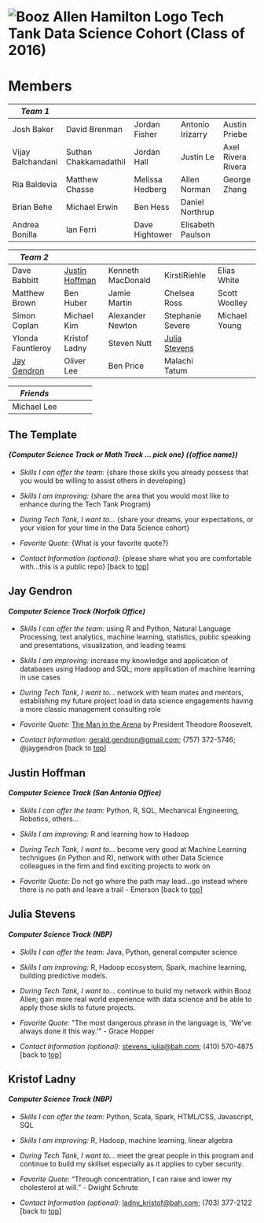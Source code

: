 ![Booz Allen Hamilton Logo](images/boozallenlogo.jpg) 
Tech Tank Data Science Cohort (Class of 2016)
================

# Members

|*Team 1* |  |  |  |  |
| ---- | ---- | ---- | ---- | ---- |
|  Josh Baker  |  David Brenman  |  Jordan Fisher  |  Antonio Irizarry  |  Austin Priebe  |
|  Vijay Balchandani  |  Suthan Chakkamadathil  |  Jordan Hall  |  Justin Le  |  Axel Rivera Rivera  |
|  Ria Baldevia  |  Matthew Chasse  |  Melissa Hedberg  |  Allen Norman  |  George Zhang  |
|  Brian Behe  |  Michael Erwin  |  Ben Hess  |  Daniel Northrup  |  |
|  Andrea Bonilla  |  Ian Ferri  |  Dave Hightower  |  Elisabeth Paulson  |  |

|*Team 2* |  |  |  |  |
| ---- | ---- | ---- | ---- | ---- |
|  Dave Babbitt  |  [Justin Hoffman](#justin-hoffman)  |  Kenneth MacDonald  |  KirstiRiehle  |  Elias White  |
|  Matthew Brown  |  Ben Huber  |  Jamie Martin  |  Chelsea Ross  |  Scott Woolley  |
|  Simon Coplan  |  Michael Kim  |  Alexander Newton  |  Stephanie Severe  |  Michael Young  |
|  Ylonda Fauntleroy  |  Kristof Ladny  |  Steven Nutt  |  [Julia Stevens](#julia-stevens)  |  |
|  [Jay Gendron](#jay-gendron)  |  Oliver Lee  |  Ben Price  |  Malachi Tatum  |  |

|*Friends* |  |  |  |  |
| ---- | ---- | ---- | ---- | ---- |
|  Michael Lee  |    |    |    |    |

## The Template
#### _{Computer Science Track or Math Track ... pick one} ({office name})_
* _Skills I can offer the team:_ {share those skills you already possess that you would be willing to assist others in developing}

* _Skills I am improving:_ {share the area that you would most like to enhance during the Tech Tank Program}

* _During Tech Tank, I want to..._ {share your dreams, your expectations, or your vision for your time in the Data Science cohort}

* _Favorite Quote:_ {What is your favorite quote?} 

* _Contact Information (optional):_ {please share what you are comfortable with...this is a public repo} [back to [top](#members)]

## Jay Gendron
#### _Computer Science Track (Norfolk Office)_

* _Skills I can offer the team:_ using R and Python, Natural Language Processing, text analytics, machine learning, statistics, public speaking and presentations, visualization, and leading teams

* _Skills I am improving:_ increase my knowledge and application of databases using Hadoop and SQL; more application of machine learning in use cases

* _During Tech Tank, I want to..._ network with team mates and mentors, establishing my future project load in data science engagements having a more classic management consulting role

* _Favorite Quote:_ [The Man in the Arena](images/the-man-in-the-arena.jpg) by President Theodore Roosevelt.  

* _Contact Information:_ gerald.gendron@gmail.com; (757) 372-5746; @jaygendron [back to [top](#members)]

## Justin Hoffman
#### _Computer Science Track (San Antonio Office)_
* _Skills I can offer the team:_ Python, R, SQL, Mechanical Engineering, Robotics, others...

* _Skills I am improving:_ R and learning how to Hadoop

* _During Tech Tank, I want to..._ become very good at Machine Learning technigues (in Python and R), network with other Data Science colleagues in the firm and find exciting projects to work on

* _Favorite Quote:_  Do not go where the path may lead...go instead where there is no path and leave a trail - Emerson [back to [top](#members)]

## Julia Stevens
#### _Computer Science Track (NBP)_
* _Skills I can offer the team:_ Java, Python, general computer science

* _Skills I am improving:_ R, Hadoop ecosystem, Spark, machine learning, building predictive models. 

* _During Tech Tank, I want to..._ continue to build my network within Booz Allen; gain more real world experience with data science and be able to apply those skills to future projects.

* _Favorite Quote:_ "The most dangerous phrase in the language is, 'We've always done it this way.'" - Grace Hopper 

* _Contact Information (optional):_ stevens_julia@bah.com; (410) 570-4875 [back to [top](#members)]

## Kristof Ladny
#### _Computer Science Track (NBP)_
* _Skills I can offer the team:_ Python, Scala, Spark, HTML/CSS, Javascript, SQL

* _Skills I am improving:_ R, Hadoop, machine learning, linear algebra 

* _During Tech Tank, I want to..._ meet the great people in this program and continue to build my skillset especially as it applies to cyber security.

* _Favorite Quote:_ “Through concentration, I can raise and lower my cholesterol at will.” - Dwight Schrute

* _Contact Information (optional):_ ladny_kristof@bah.com; (703) 377-2122 [back to [top](#members)]
